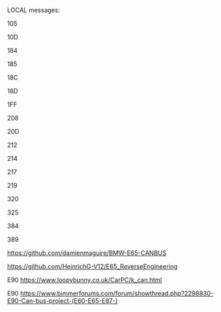LOCAL messages:

 105

 10D

 184

 185

 18C

 18D

 1FF

 208

 20D

 212

 214

 217

 219

 320

 325

 384

 389










https://github.com/damienmaguire/BMW-E65-CANBUS

https://github.com/HeinrichG-V12/E65_ReverseEngineering

E90 https://www.loopybunny.co.uk/CarPC/k_can.html

E90 https://www.bimmerforums.com/forum/showthread.php?2298830-E90-Can-bus-project-(E60-E65-E87-)